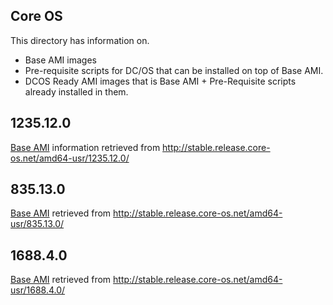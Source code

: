 Core OS
-------

This directory has information on.

* Base AMI images
* Pre-requisite scripts for DC/OS that can be installed on top of Base AMI.
* DCOS Ready AMI images that is Base AMI + Pre-Requisite scripts already installed in them.



1235.12.0
---------

[Base AMI](1235.12.0/aws/coreos_production_ami_all.json) information retrieved from http://stable.release.core-os.net/amd64-usr/1235.12.0/

835.13.0
--------

[Base AMI](835.13.0/aws/coreos_production_ami_all.json) retrieved from http://stable.release.core-os.net/amd64-usr/835.13.0/


1688.4.0
--------

[Base AMI](1688.4.0/aws/coreos_production_ami_all.json) retrieved from http://stable.release.core-os.net/amd64-usr/1688.4.0/
